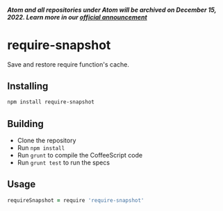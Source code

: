 ##### Atom and all repositories under Atom will be archived on December 15, 2022. Learn more in our [official announcement](https://github.blog/2022-06-08-sunsetting-atom/)
 # require-snapshot

Save and restore require function's cache.

## Installing

```sh
npm install require-snapshot
```

## Building
  * Clone the repository
  * Run `npm install`
  * Run `grunt` to compile the CoffeeScript code
  * Run `grunt test` to run the specs

## Usage

```coffeescript
requireSnapshot = require 'require-snapshot'
```
